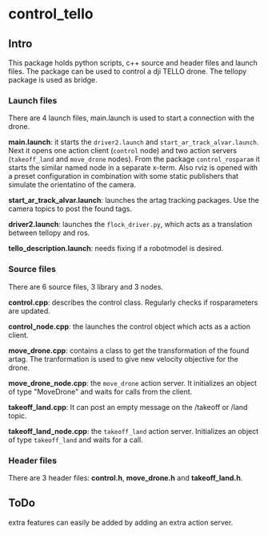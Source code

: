 # control_tello

## Intro
This package holds python scripts, c++ source and header files and launch files. The package can be used to control a dji TELLO drone. The tellopy package is used as bridge. 
 
### Launch files
There are 4 launch files, main.launch is used to start a connection with the drone.  

**main.launch**: it starts the `driver2.launch` and `start_ar_track_alvar.launch`. Next it opens one action client (`control` node) and two action servers (`takeoff_land` and `move_drone` nodes). From the package `control_rosparam` it starts the similar named node in a separate x-term. Also rviz is opened with a preset configuration in combination with some static publishers that simulate the orientatino of the camera.     

**start_ar_track_alvar.launch**: launches the artag tracking packages. Use the camera topics to post the found tags. 

**driver2.launch**: launches the `flock_driver.py`, which acts as a translation between tellopy and ros. 

**tello_description.launch**: needs fixing if a robotmodel is desired. 

### Source files 
There are 6 source files, 3 library and 3 nodes. 

**control.cpp**: describes the control class. Regularly checks if rosparameters are updated.  

**control_node.cpp**: the launches the control object which acts as a action client. 

**move_drone.cpp**: contains a class to get the transformation of the found artag. The tranformation is used to give new velocity objective for the drone. 

**move_drone_node.cpp**: the `move_drone` action server. It initializes an object of type "MoveDrone" and waits for calls from the client. 

**takeoff_land.cpp**: It can post an empty message on the /takeoff or /land topic.  

**takeoff_land_node.cpp**: the `takeoff_land` action server. Initializes an object of type `takeoff_land` and waits for a call. 

### Header files
There are 3 header files: **control.h**, **move_drone.h** and **takeoff_land.h**.

## ToDo
extra features can easily be added by adding an extra action server.


